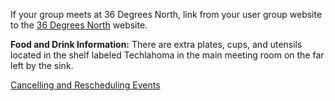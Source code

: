 If your group meets at 36 Degrees North, link from your user group website to the [36 Degrees North](http://www.36degreesnorth.co/) website.

**Food and Drink Information:** There are extra plates, cups, and utensils located in the shelf labeled Techlahoma in the main meeting room on the far left by the sink.

[Cancelling and Rescheduling Events](https://github.com/techlahoma/user-group-docs/blob/master/Meetup-Events.md#cancelling-and-rescheduling)
